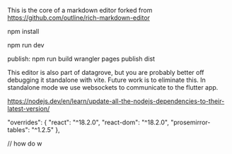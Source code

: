 This is the core of a markdown editor forked from https://github.com/outline/rich-markdown-editor

npm install

npm run dev

publish:
npm run build
wrangler pages publish dist

This editor is also part of datagrove, but you are probably better off debugging it standalone with vite. Future work is to eliminate this. In standalone mode we use websockets to communicate to the flutter app.

https://nodejs.dev/en/learn/update-all-the-nodejs-dependencies-to-their-latest-version/


  "overrides": {
    "react": "^18.2.0",
    "react-dom": "^18.2.0",
    "prosemirror-tables": "^1.2.5"
  },

// how do w